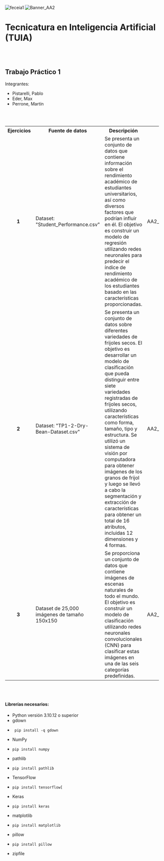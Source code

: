 ![feceia1](https://github.com/martinperrone/TP_aprendizaje_automatico/assets/109038969/1e6bd2ee-df8f-4f79-93fd-6d11caba36da)
![Banner_AA2](https://github.com/martinperrone/AA2_tp1/assets/109038969/10b37f6f-dea3-416a-b707-db77644b5186)

# Tecnicatura en Inteligencia Artificial (TUIA)
<br><br>
## Trabajo Práctico 1


Integrantes:
* Pistarelli, Pablo
* Eder, Max
* Perrone, Martín

<br><br>



<table>
  
  <tr>
    <th>Ejercicios </th>
    <th>Fuente de datos</th>
    <th>Descripción</th>
    <th>Recursos</th>
  </tr>
  <tr>
    <td><b>&nbsp;&nbsp;&nbsp;&nbsp;&nbsp;&nbsp;&nbsp;1</b></td>
    <td>Dataset: "Student_Performance.csv"</td>
    <td>Se presenta un conjunto de datos que contiene información sobre el rendimiento académico de estudiantes universitarios, así como diversos factores que podrían influir en él. El objetivo es construir un modelo de regresión utilizando redes neuronales para predecir el índice de rendimiento académico de los estudiantes basado en las características proporcionadas. </td>
    <td>AA2_tp_1_ej_1.ipynb</td>
  </tr>
  <tr>
    <td><b>&nbsp;&nbsp;&nbsp;&nbsp;&nbsp;&nbsp;&nbsp;2</b></td>
    <td>Dataset: "TP1-2-Dry-Bean-Dataset.csv"</td>
    <td>Se presenta un conjunto de datos sobre diferentes variedades de frijoles secos. El objetivo es desarrollar un modelo de clasificación que pueda distinguir entre siete variedades registradas de frijoles secos, utilizando características como forma, tamaño, tipo y estructura. Se utilizó un sistema de visión por computadora para obtener imágenes de los granos de frijol y luego se llevó a cabo la segmentación y extracción de características para obtener un total de 16 atributos, incluidas 12 dimensiones y 4 formas.</td>
    <td>AA2_tp_1_ej_2.ipynb</td>
  </tr>
  <tr>
    <td><b>&nbsp;&nbsp;&nbsp;&nbsp;&nbsp;&nbsp;&nbsp;3</b></td>
    <td>Dataset de 25,000 imágenes de tamaño 150x150</td>
    <td>Se proporciona un conjunto de datos que contiene imágenes de escenas naturales de todo el mundo. El objetivo es construir un modelo de clasificación utilizando redes neuronales convolucionales (CNN) para clasificar estas imágenes en una de las seis categorías predefinidas.</td>
    <td>AA2_tp_1_ej_3.ipynb</td>
  </tr>
  </tr>
</table>
<br><br>


#### Librerías necesarios:
  - Python versión 3.10.12 o superior
  - gdown
  -      pip install -q gdown
  - NumPy
  -     pip install numpy
  - pathlib
  -     pip install pathlib
  - TensorFlow
  -     pip install tensorflow[
  - Keras
  -     pip install keras
  - matplotlib
  -     pip install matplotlib
  - pillow
  -     pip install pillow
  - zipfile
  
